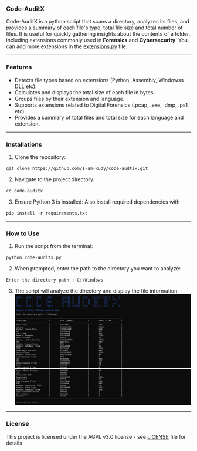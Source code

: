 ### Code-AuditX

Code-AuditX is a python script that scans a directory, analyzes its files, and provides a summary of each file's type, total file size and total number of files. It is useful for quickly gathering insights about the contents of a folder, including extensions commonly used in **Forensics** and **Cybersecurity**. You can add more extensions in the [extensions.py](https://github.com/I-am-Rudy/code-auditx/blob/main/extensions.py) file.

---------------------------------------------------

### Features

- Detects file types based on extensions (Python, Assembly, Windowss DLL etc).
- Calculates and displays the total size of each file in bytes.
- Groups files by their extension and language.
- Supports extensions related to Digital Forensics (.pcap, .exe, .dmp, .ps1 etc).
- Provides a summary of total files and total size for each language and extension.

---------------------------------------------------

### Installations

1. Clone the repository:
````
git clone https://github.com/I-am-Rudy/code-audtix.git
````

2. Navigate to the project directory:
````
cd code-auditx
````

3. Ensure Python 3 is installed:
Also install required dependencies with
````
pip install -r requirements.txt
````

---------------------------------------------------

### How to Use

1. Run the script from the terminal:
````
python code-auditx.py
````

2. When prompted, enter the path to the directory you want to analyze:
````
Enter the directory path : C:\Windows
````

3. The script will analyze the directory and display the file information:
![Example Output 1](https://github.com/I-am-Rudy/code-auditx/blob/main/1.png)
![Example Output 2](https://github.com/I-am-Rudy/code-auditx/blob/main/2.png)

---------------------------------------------------

### License

This project is licensed under the AGPL v3.0 license - see [LICENSE](https://github.com/I-am-Rudy/code-auditx/blob/main/LICENSE) file for details
